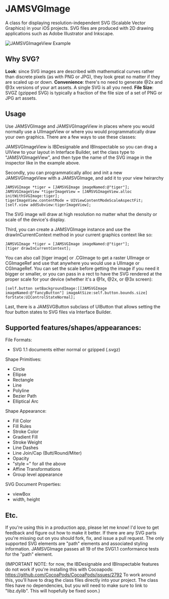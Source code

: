 JAMSVGImage
===========

A class for displaying resolution-independent SVG (Scalable Vector Graphics) in your iOS projects. SVG files are produced with 2D drawing applications such as Adobe Illustrator and Inkscape.

![JAMSVGImageView Example](https://raw.githubusercontent.com/jmenter/JAMSVGImage/master/example.png)

Why SVG?
--------

__Look__: since SVG images are described with mathematical curves rather than discrete pixels (as with PNG or JPG), they look great no matter if they are scaled up or down.
__Convenience__: there's no need to generate @2x and @3x versions of your art assets. A single SVG is all you need.
__File Size__: SVGZ (gzipped SVG) is typically a fraction of the file size of a set of PNG or JPG art assets.

Usage
-----

Use JAMSVGImage and JAMSVGImageView in places where you would normally use a UIImageView or where you would programmatically draw your own graphics. There are a few ways to use these classes:

JAMSVGImageView is IBDesignable and IBInspectable so you can drag a UIView to your layout in Interface Builder, set the class type to "JAMSVGImageView", and then type the name of the SVG image in the inspector like in the example above.

Secondly, you can programmatically alloc and init a new JAMSVGImageView with a JAMSVGImage, and add it to your view heirarchy

    JAMSVGImage *tiger = [JAMSVGImage imageNamed:@"tiger"];
    JAMSVGImageView *tigerImageView = [JAMSVGImageView.alloc initWithSVGImage:tiger];
    tigerImageView.contentMode = UIViewContentModeScaleAspectFit;
    [self.view addSubview:tigerImageView];

The SVG image will draw at high resolution no matter what the density or scale of the device's display.

Third, you can create a JAMSVGImage instance and use the drawInCurrentContext method in your current graphics context like so:

    JAMSVGImage *tiger = [JAMSVGImage imageNamed:@"tiger"];
    [tiger drawInCurrentContext];

You can also call [tiger image] or .CGImage to get a raster UIImage or CGImageRef and use that anywhere you would use a UIImage or CGImageRef. You can set the scale before getting the image if you need it bigger or smaller, or you can pass in a rect to have the SVG rendered at the proper scale for your device (whether it's a @1x, @2x, or @3x screen):

    [self.button setBackgroundImage:[[JAMSVGImage imageNamed:@"fancyButton"] imageAtSize:self.button.bounds.size] forState:UIControlStateNormal];
    
Last, there is a JAMSVGButton subclass of UIButton that allows setting the four button states to SVG files via Interface Builder.

Supported features/shapes/appearances:
--------------------------

File Formats:
- SVG 1.1 documents either normal or gzipped (.svgz)

Shape Primitives:
- Circle
- Ellipse
- Rectangle
- Line
- Polyline
- Bezier Path
- Elliptical Arc

Shape Appearance:
- Fill Color
- Fill Rules
- Stroke Color
- Gradient Fill
- Stroke Weight
- Line Dashes
- Line Join/Cap (Butt/Round/Miter)
- Opacity
- "style =" for all the above
- Affine Transformations
- Group level appearance

SVG Document Properties:
- viewBox
- width, height

Etc.
----

If you're using this in a production app, please let me know! I'd love to get feedback and figure out how to make it better. If there are any SVG parts you're missing out on you should fork, fix, and issue a pull request. The only supported SVG elements are "path" elements and associated styling information. JAMSVGImage passes all 19 of the SVG1.1 conformance tests for the "path" element.

(IMPORTANT NOTE: for now, the IBDesignable and IBInspectable features do not work if you're installing this with Cocoapods: https://github.com/CocoaPods/CocoaPods/issues/2792 To work around this, you'll have to drag the class files directly into your project. The class files have no dependencies, but you will need to make sure to link to "libz.dylib". This will hopefully be fixed soon.)